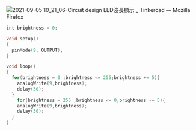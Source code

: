 
![2021-09-05 10_21_06-Circuit design LED波長顯示 _ Tinkercad — Mozilla Firefox](https://user-images.githubusercontent.com/16370565/132112930-7d4ac3ae-0767-4f17-9dae-b8b97f4bd484.png)

````C
int brightness = 0;

void setup()
{
  pinMode(9, OUTPUT);
}

void loop()
{
  for(brightness = 0 ;brightness <= 255;brightness += 5){
    analogWrite(9,brightness);
    delay(30);
  }
    for(brightness = 255 ;brightness <= 0;brightness -= 5){
    analogWrite(9,brightness);
    delay(30);
  }
}
````
